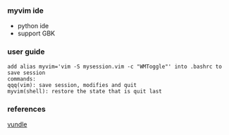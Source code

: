 ### myvim ide
* python ide
* support GBK

### user guide
```
add alias myvim='vim -S mysession.vim -c "WMToggle"' into .bashrc to save session
commands:
qqq(vim): save session, modifies and quit
myvim(shell): restore the state that is quit last
```

### references
[vundle](http://zuyunfei.com/2013/04/12/killer-plugin-of-vim-vundle/)
